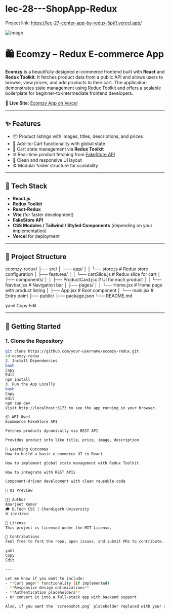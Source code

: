 # lec-28---ShopApp-Redux

Project link: https://lec-27-conter-app-by-redux-5pk1.vercel.app/


![image](https://github.com/user-attachments/assets/21959683-8d6a-407a-a370-bffdb5951550)


# 🛍️ Ecomzy – Redux E-commerce App

**Ecomzy** is a beautifully designed e-commerce frontend built with **React** and **Redux Toolkit**. It fetches product data from a public API and allows users to browse, view prices, and add products to their cart. The application demonstrates state management using Redux Toolkit and offers a scalable boilerplate for beginner-to-intermediate frontend developers.

🔗 **Live Site**: [Ecomzy App on Vercel](https://lec-27-conter-app-by-redux-5pk1.vercel.app/)

---

## ✨ Features

- 📦 Product listings with images, titles, descriptions, and prices
- 🛒 Add-to-Cart functionality with global state
- 💚 Cart state management via **Redux Toolkit**
- 🌐 Real-time product fetching from [FakeStore API](https://fakestoreapi.com/)
- 🧭 Clean and responsive UI layout
- ⚙️ Modular folder structure for scalability

---

## 🧰 Tech Stack

- **React.js**
- **Redux Toolkit**
- **React-Redux**
- **Vite** (for faster development)
- **FakeStore API**
- **CSS Modules / Tailwind / Styled Components** (depending on your implementation)
- **Vercel** for deployment

---

## 📁 Project Structure

ecomzy-redux/
├── src/
│ ├── app/
│ │ └── store.js # Redux store configuration
│ ├── features/
│ │ └── cartSlice.js # Redux slice for cart
│ ├── components/
│ │ ├── ProductCard.jsx # UI for each product
│ │ └── Navbar.jsx # Navigation bar
│ ├── pages/
│ │ └── Home.jsx # Home page with product listing
│ ├── App.jsx # Root component
│ └── main.jsx # Entry point
├── public/
├── package.json
└── README.md

yaml
Copy
Edit

---

## 🚀 Getting Started

### 1. Clone the Repository

```bash
git clone https://github.com/your-username/ecomzy-redux.git
cd ecomzy-redux
2. Install Dependencies
bash
Copy
Edit
npm install
3. Run the App Locally
bash
Copy
Edit
npm run dev
Visit http://localhost:5173 to see the app running in your browser.

📦 API Used
Ecommerce FakeStore API

Fetches products dynamically via REST API

Provides product info like title, price, image, description

🧠 Learning Outcomes
How to build a basic e-commerce UI in React

How to implement global state management with Redux Toolkit

How to integrate with REST APIs

Component-driven development with clean reusable code

📸 UI Preview

👨‍💻 Author
Amarjeet Kumar
🎓 B.Tech CSE | Chandigarh University
🌐 Linktree

📜 License
This project is licensed under the MIT License.

🤝 Contributions
Feel free to fork the repo, open issues, and submit PRs to contribute.

yaml
Copy
Edit

---

Let me know if you want to include:
- **Cart page** functionality (if implemented)
- **Responsive design optimizations**
- **Authentication placeholders**
- Or convert it into a full-stack app with backend support

Also, if you want the `screenshot.png` placeholder replaced with your actual UI screenshot (the one you uploaded), I can provide the Markdown for that too.
